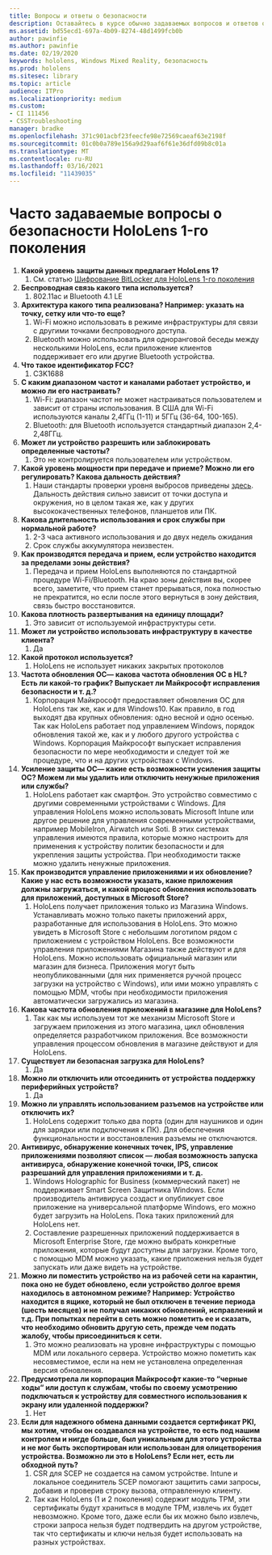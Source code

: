 ```yaml
---
title: Вопросы и ответы о безопасности
description: Оставайтесь в курсе обычно задаваемых вопросов и ответов о безопасности устройств смешанной реальности HoloLens.
ms.assetid: bd55ecd1-697a-4b09-8274-48d1499fcb0b
author: pawinfie
ms.author: pawinfie
ms.date: 02/19/2020
keywords: hololens, Windows Mixed Reality, безопасность
ms.prod: hololens
ms.sitesec: library
ms.topic: article
audience: ITPro
ms.localizationpriority: medium
ms.custom:
- CI 111456
- CSSTroubleshooting
manager: bradke
ms.openlocfilehash: 371c901acbf23feecfe98e72569caeaf63e2198f
ms.sourcegitcommit: 01c0b0a789e156a9d29aaf6f61e36dfd09b8c01a
ms.translationtype: MT
ms.contentlocale: ru-RU
ms.lasthandoff: 03/16/2021
ms.locfileid: "11439035"
---
```

# <a name="frequently-asked-hololens-1st-gen-security-questions"></a>Часто задаваемые вопросы о безопасности HoloLens 1-го поколения

1. **Какой уровень защиты данных предлагает HoloLens 1?**
    1. См. статью [Шифрование BitLocker для HoloLens 1-го поколения](hololens1-encryption.md)
1. **Беспроводная связь какого типа используется?**
    1. 802.11ac и Bluetooth 4.1 LE
1. **Архитектура какого типа реализована?  Например: указать на точку, сетку или что-то еще?**
    1. Wi-Fi можно использовать в режиме инфраструктуры для связи с другими точками беспроводного доступа.
    1. Bluetooth можно использовать для одноранговой беседы между несколькими HoloLens, если приложение клиентов поддерживает его или другие Bluetooth устройства.
1. **Что такое идентификатор FCC?**
    1. C3K1688
1. **С каким диапазоном частот и каналами работает устройство, и можно ли его настраивать?**
    1. Wi-Fi: диапазон частот не может настраиваться пользователем и зависит от страны использования. В США для Wi-Fi используются каналы 2,4ГГц (1-11) и 5ГГц (36-64, 100-165).
    1. Bluetooth: для Bluetooth используется стандартный диапазон 2,4-2,48ГГц.
1. **Может ли устройство разрешить или заблокировать определенные частоты?**
    1. Это не контролируется пользователем или устройством.
1. **Какой уровень мощности при передаче и приеме? Можно ли его регулировать? Какова дальность действия?**
    1. Наши стандарты проверки уровня выбросов приведены [здесь](https://fccid.io/C3K1688). Дальность действия сильно зависит от точки доступа и окружения, но в целом такая же, как у других высококачественных телефонов, планшетов или ПК.
1. **Какова длительность использования и срок службы при нормальной работе?**
    1. 2-3 часа активного использования и до двух недель ожидания
    1. Срок службы аккумулятора неизвестен.
1. **Как производятся передача и прием, если устройство находится за пределами зоны действия?**
    1. Передача и прием HoloLens выполняются по стандартной процедуре Wi-Fi/Bluetooth. На краю зоны действия вы, скорее всего, заметите, что прием станет прерываться, пока полностью не прекратится, но если после этого вернуться в зону действия, связь быстро восстановится.
1. **Какова плотность развертывания на единицу площади?**
    1. Это зависит от используемой инфраструктуры сети.
1. **Может ли устройство использовать инфраструктуру в качестве клиента?**
    1. Да
1. **Какой протокол используется?**
    1. HoloLens не использует никаких закрытых протоколов
1. **Частота обновления ОС— какова частота обновления ОС в HL?  Есть ли какой-то график?  Выпускает ли Майкрософт исправления безопасности и т. д.?**
    1. Корпорация Майкрософт предоставляет обновления ОС для HoloLens так же, как и для Windows10. Как правило, в год выходят два крупных обновления: одно весной и одно осенью. Так как HoloLens работает под управлением Windows, порядок обновления такой же, как и у любого другого устройства с Windows. Корпорация Майкрософт выпускает исправления безопасности по мере необходимости и следует той же процедуре, что и на других устройствах с Windows.
1. **Усиление защиты ОС— какие есть возможности усиления защиты ОС?  Можем ли мы удалить или отключить ненужные приложения или службы?**
    1. HoloLens работает как смартфон. Это устройство совместимо с другими современными устройствами с Windows. Для управления HoloLens можно использовать Microsoft Intune или другое решение для управления современными устройствами, например MobileIron, Airwatch или Soti. В этих системах управления имеются правила, которые можно настроить для применения к устройству политик безопасности и для укрепления защиты устройства. При необходимости также можно удалить ненужные приложения.
1. **Как производится управление приложениями и их обновление? Какие у нас есть возможности указать, какие приложения должны загружаться, и какой процесс обновления использовать для приложений, доступных в Microsoft Store?**
    1. HoloLens получает приложения только из Магазина Windows. Устанавливать можно только пакеты приложений appx, разработанные для использования в HoloLens. Это можно увидеть в Microsoft Store с небольшим логотипом рядом с приложением с устройством HoloLens. Все возможности управления приложениями Магазина также действуют и для HoloLens. Можно использовать официальный магазин или магазин для бизнеса. Приложения могут быть неопубликованными (для них применяется ручной процесс загрузки на устройство с Windows), или ими можно управлять с помощью MDM, чтобы при необходимости приложения автоматически загружались из магазина.
1. **Какова частота обновления приложений в магазине для HoloLens?**
    1. Так как мы используем тот же механизм Microsoft Store и загружаем приложения из этого магазина, цикл обновления определяется разработчиком приложения. Все возможности управления процессом обновления в магазине действуют и для HoloLens.
1. **Существует ли безопасная загрузка для HoloLens?**
    1. Да
1. **Можно ли отключить или отсоединить от устройства поддержку периферийных устройств?**
    1. Да
1. **Можно ли управлять использованием разъемов на устройстве или отключить их?**
    1. HoloLens содержит только два порта (один для наушников и один для зарядки или подключения к ПК). Для обеспечения функциональности и восстановления разъемы не отключаются.
1. **Антивирус, обнаружение конечных точек, IPS, управление приложениями позволяют список — любая возможность запуска антивируса, обнаружение конечной точки, IPS, список разрешаний для управления приложениями и т. д.**
    1. Windows Holographic for Business (коммерческий пакет) не поддерживает Smart Screen Защитника Windows. Если производитель антивируса создаст и опубликует свое приложение на универсальной платформе Windows, его можно будет загрузить на HoloLens. Пока таких приложений для HoloLens нет.
    1. Составление разрешенных приложений поддерживается в Microsoft Enterprise Store, где можно выбрать конкретные приложения, которые будут доступны для загрузки. Кроме того, с помощью MDM можно указать, какие приложения нельзя будет запускать или даже видеть на устройстве.
1. **Можно ли поместить устройство на из рабочей сети на карантин, пока оно не будет обновлено, если устройство долгое время находилось в автономном режиме?  Например: Устройство находится в ящике, который не был отключен в течение периода (шесть месяцев) и не получал никаких обновлений, исправлений и т.д.  При попытках перейти в сеть можно пометить ее и сказать, что необходимо обновить другую сеть, прежде чем подать жалобу, чтобы присоединиться к сети.**
    1. Это можно реализовать на уровне инфраструктуры с помощью MDM или локального сервера. Устройство можно пометить как несовместимое, если на нем не установлена определенная версия обновления.
1. **Предусмотрела ли корпорация Майкрософт какие-то “черные ходы“ или доступ к службам, чтобы по своему усмотрению подключаться к устройству для совместного использования к экрану или удаленной поддержки?**
    1. Нет
1. **Если для надежного обмена данными создается сертификат PKI, мы хотим, чтобы он создавался на устройстве, то есть под нашим контролем и нигде больше, был уникальным для этого устройства и не мог быть экспортирован или использован для олицетворения устройства. Возможно ли это в HoloLens? Если нет, есть ли обходной путь?**
    1. CSR для SCEP не создается на самом устройстве. Intune и локальное соединитель SCEP помогают защитить сами запросы, добавив и проверив строку вызова, отправленную клиенту.
    1. Так как HoloLens (1 и 2 поколения) содержит модуль TPM, эти сертификаты будут храниться в модуле TPM, извлечь их будет невозможно. Кроме того, даже если бы их можно было извлечь, строки запроса нельзя будет подтвердить на другом устройстве, так что сертификаты и ключи нельзя будет использовать на разных устройствах.

